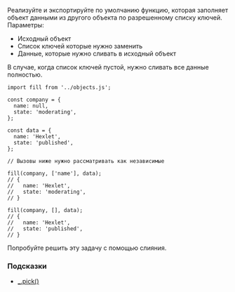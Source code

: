 Реализуйте и экспортируйте по умолчанию функцию, которая заполняет объект данными из другого объекта по разрешенному списку ключей. Параметры:

- Исходный объект
- Список ключей которые нужно заменить
- Данные, которые нужно сливать в исходный объект

В случае, когда список ключей пустой, нужно сливать все данные полностью.

```
import fill from '../objects.js';

const company = {
  name: null,
  state: 'moderating',
};

const data = {
  name: 'Hexlet',
  state: 'published',
};

// Вызовы ниже нужно рассматривать как независимые

fill(company, ['name'], data);
// {
//   name: 'Hexlet',
//   state: 'moderating',
// }

fill(company, [], data);
// {
//   name: 'Hexlet',
//   state: 'published',
// }
```

Попробуйте решить эту задачу с помощью слияния.

### Подсказки

- [_.pick()](https://lodash.com/docs#pick)